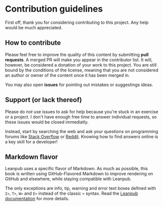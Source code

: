 # Contribution guidelines

First off, thank you for considering contributing to this project. Any help would be much appreciated.

## How to contribute

Please feel free to improve the quality of this content by submitting **pull requests**. A merged PR will make you appear in the contributor list. It will, however, be considered a donation of your work to this project. You are still bound by the conditions of the license, meaning that you are not considered an author or owner of the content once it has been merged in.

You may also open **issues** for pointing out mistakes or suggestings ideas.

## Support (or lack thereof)

Please do *not* use issues to ask for help because you're stuck in an exercise or a project. I don't have enough free time to answer individual requests, so these issues would be closed immediatly.

Instead, start by searching the web and ask your questions on programming forums like [Stack Overflow](https://stackoverflow.com) or [Reddit](https://www.reddit.com/r/learnjavascript/). Knowing how to find answers online is a key skill for a developer!

## Markdown flavor

Leanpub uses a specific flavor of Markdown. As much as possible, this book is written using GitHub-Flavored Markdown to improve rendering on GitHub and elsewhere, while staying compatible with Leanpub.

The only exceptions are info, tip, warning and error text boxes defined with `I>`, `T>`, `W>` and `E>` instead of the classic `>` syntax. Read the [Leanpub documentation](https://leanpub.com/help/manual#leanpub-auto-more-text-block-types) for more details.
